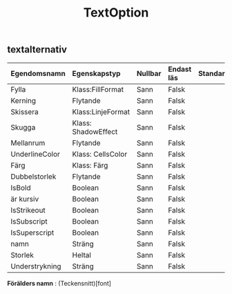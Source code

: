 ﻿---
title: TextOption
second_title: Aspose.Cells Cloud Documen
type: docs
url: /sv/specification/model/textoptions/
description: "Aspose.Cells Molnmodellspecifikation: TextOptions. Hantera enkelt Excel och andra kalkylarksdokument med funktioner som att öppna, generera, redigera, dela, slå samman, jämföra och konvertera"
weight: 50
---
## **textalternativ**

 

| Egendomsnamn| Egenskapstyp| Nullbar| Endast läs| Standardvärde| Beskrivning|
|:- |:- |:- |:- |:- |:- |
| Fylla| Klass:FillFormat| Sann| Falsk|||
| Kerning| Flytande| Sann| Falsk|||
| Skissera| Klass:LinjeFormat| Sann| Falsk|||
| Skugga| Klass: ShadowEffect| Sann| Falsk|||
| Mellanrum| Flytande| Sann| Falsk|||
| UnderlineColor| Klass: CellsColor| Sann| Falsk|||
| Färg| Klass: Färg| Sann| Falsk|||
| Dubbelstorlek| Flytande| Sann| Falsk|||
| IsBold| Boolean| Sann| Falsk|||
| är kursiv| Boolean| Sann| Falsk|||
| IsStrikeout| Boolean| Sann| Falsk|||
| IsSubscript| Boolean| Sann| Falsk|||
| IsSuperscript| Boolean| Sann| Falsk|||
| namn| Sträng| Sann| Falsk|||
| Storlek| Heltal| Sann| Falsk|||
| Understrykning| Sträng| Sann| Falsk|||

**Förälders namn** : (Teckensnitt)[font]